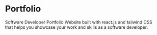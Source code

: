 # Portfolio
Software Developer Portfolio Website built with react.js and tailwind CSS that helps you showcase your work and skills as a software developer.
